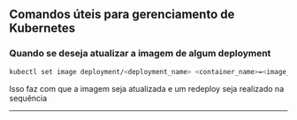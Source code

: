 ## Comandos úteis para gerenciamento de Kubernetes

### Quando se deseja atualizar a imagem de algum deployment
```sh
kubectl set image deployment/<deployment_name> <container_name>=<image_name> -n namespace
```
Isso faz com que a imagem seja atualizada e um redeploy seja realizado na sequência
___

